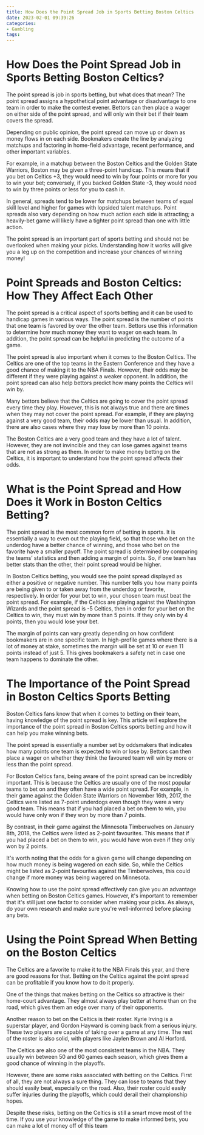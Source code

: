 ```yaml
---
title: How Does the Point Spread Job in Sports Betting Boston Celtics
date: 2023-02-01 09:39:26
categories:
- Gambling
tags:
---
```



#  How Does the Point Spread Job in Sports Betting Boston Celtics?

The point spread is job in sports betting, but what does that mean? The point spread assigns a hypothetical point advantage or disadvantage to one team in order to make the contest evener. Bettors can then place a wager on either side of the point spread, and will only win their bet if their team covers the spread.

Depending on public opinion, the point spread can move up or down as money flows in on each side. Bookmakers create the line by analyzing matchups and factoring in home-field advantage, recent performance, and other important variables.

For example, in a matchup between the Boston Celtics and the Golden State Warriors, Boston may be given a three-point handicap. This means that if you bet on Celtics +3, they would need to win by four points or more for you to win your bet; conversely, if you backed Golden State -3, they would need to win by three points or less for you to cash in.

In general, spreads tend to be lower for matchups between teams of equal skill level and higher for games with lopsided talent matchups. Point spreads also vary depending on how much action each side is attracting; a heavily-bet game will likely have a tighter point spread than one with little action.

The point spread is an important part of sports betting and should not be overlooked when making your picks. Understanding how it works will give you a leg up on the competition and increase your chances of winning money!

#  Point Spreads and Boston Celtics: How They Affect Each Other

The point spread is a critical aspect of sports betting and it can be used to handicap games in various ways. The point spread is the number of points that one team is favored by over the other team. Bettors use this information to determine how much money they want to wager on each team. In addition, the point spread can be helpful in predicting the outcome of a game.

The point spread is also important when it comes to the Boston Celtics. The Celtics are one of the top teams in the Eastern Conference and they have a good chance of making it to the NBA Finals. However, their odds may be different if they were playing against a weaker opponent. In addition, the point spread can also help bettors predict how many points the Celtics will win by.

Many bettors believe that the Celtics are going to cover the point spread every time they play. However, this is not always true and there are times when they may not cover the point spread. For example, if they are playing against a very good team, their odds may be lower than usual. In addition, there are also cases where they may lose by more than 10 points.

The Boston Celtics are a very good team and they have a lot of talent. However, they are not invincible and they can lose games against teams that are not as strong as them. In order to make money betting on the Celtics, it is important to understand how the point spread affects their odds.

#  What is the Point Spread and How Does it Work in Boston Celtics Betting?

The point spread is the most common form of betting in sports. It is essentially a way to even out the playing field, so that those who bet on the underdog have a better chance of winning, and those who bet on the favorite have a smaller payoff. The point spread is determined by comparing the teams’ statistics and then adding a margin of points. So, if one team has better stats than the other, their point spread would be higher.

In Boston Celtics betting, you would see the point spread displayed as either a positive or negative number. This number tells you how many points are being given to or taken away from the underdog or favorite, respectively. In order for your bet to win, your chosen team must beat the point spread. For example, if the Celtics are playing against the Washington Wizards and the point spread is -5 Celtics, then in order for your bet on the Celtics to win, they must win by more than 5 points. If they only win by 4 points, then you would lose your bet.

The margin of points can vary greatly depending on how confident bookmakers are in one specific team. In high-profile games where there is a lot of money at stake, sometimes the margin will be set at 10 or even 11 points instead of just 5. This gives bookmakers a safety net in case one team happens to dominate the other.

#  The Importance of the Point Spread in Boston Celtics Sports Betting

Boston Celtics fans know that when it comes to betting on their team, having knowledge of the point spread is key. This article will explore the importance of the point spread in Boston Celtics sports betting and how it can help you make winning bets.

The point spread is essentially a number set by oddsmakers that indicates how many points one team is expected to win or lose by. Bettors can then place a wager on whether they think the favoured team will win by more or less than the point spread.

For Boston Celtics fans, being aware of the point spread can be incredibly important. This is because the Celtics are usually one of the most popular teams to bet on and they often have a wide point spread. For example, in their game against the Golden State Warriors on November 16th, 2017, the Celtics were listed as 7-point underdogs even though they were a very good team. This means that if you had placed a bet on them to win, you would have only won if they won by more than 7 points.

By contrast, in their game against the Minnesota Timberwolves on January 8th, 2018, the Celtics were listed as 2-point favourites. This means that if you had placed a bet on them to win, you would have won even if they only won by 2 points.

It's worth noting that the odds for a given game will change depending on how much money is being wagered on each side. So, while the Celtics might be listed as 2-point favourites against the Timberwolves, this could change if more money was being wagered on Minnesota.

Knowing how to use the point spread effectively can give you an advantage when betting on Boston Celtics games. However, it's important to remember that it's still just one factor to consider when making your picks. As always, do your own research and make sure you're well-informed before placing any bets.

#  Using the Point Spread When Betting on the Boston Celtics

The Celtics are a favorite to make it to the NBA Finals this year, and there are good reasons for that. Betting on the Celtics against the point spread can be profitable if you know how to do it properly.

One of the things that makes betting on the Celtics so attractive is their home-court advantage. They almost always play better at home than on the road, which gives them an edge over many of their opponents.

Another reason to bet on the Celtics is their roster. Kyrie Irving is a superstar player, and Gordon Hayward is coming back from a serious injury. These two players are capable of taking over a game at any time. The rest of the roster is also solid, with players like Jaylen Brown and Al Horford.

The Celtics are also one of the most consistent teams in the NBA. They usually win between 50 and 60 games each season, which gives them a good chance of winning in the playoffs.

However, there are some risks associated with betting on the Celtics. First of all, they are not always a sure thing. They can lose to teams that they should easily beat, especially on the road. Also, their roster could easily suffer injuries during the playoffs, which could derail their championship hopes.

Despite these risks, betting on the Celtics is still a smart move most of the time. If you use your knowledge of the game to make informed bets, you can make a lot of money off of this team